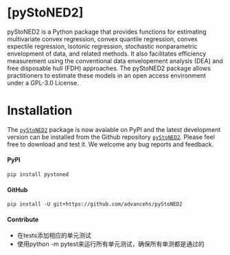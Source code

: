 # [pyStoNED2]

pyStoNED2 is a Python package that provides functions for estimating multivariate convex regression, convex quantile regression, convex expectile regression, isotonic regression, stochastic nonparametric envelopment of data, and related methods. It also facilitates efficiency measurement using the conventional data envelopement analysis (DEA) and free disposable hull (FDH) approaches. The pyStoNED2 package allows practitioners to estimate these models in an open access environment under a GPL-3.0 License.

# Installation

The [`pyStoNED2`](https://pypi.org/project/pystoned2/) package is now avaiable on PyPI and the latest development version can be installed from the Github repository [`pyStoNED2`](https://github.com/advancehs/pyStoNED2). Please feel free to download and test it. We welcome any bug reports and feedback.

#### PyPI 

    pip install pystoned

#### GitHub

    pip install -U git+https://github.com/advancehs/pyStoNED2

#### Contribute

- 在tests添加相应的单元测试
- 使用python -m pytest来运行所有单元测试，确保所有单测都是通过的